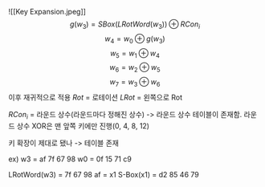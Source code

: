 ![[Key Expansion.jpeg]]
$$g(w_3) = SBox(LRotWord(w_3))  \oplus  RCon_i$$
$$w_4 = w_0\oplus g(w_3)$$
$$w_5 = w_1 \oplus w_4$$
$$w_6 = w_2 \oplus w_5$$
$$w_7 = w_3 \oplus w_6$$
이후 재귀적으로 적용
$Rot$ = 로테이션
$LRot$ = 왼쪽으로 Rot

$RCon_i$ = 라운드 상수(라운드마다 정해진 상수)
-> 라운드 상수 테이블이 존재함.
라운드 상수 XOR은 맨 앞쪽 키에만 진행(0, 4, 8, 12)

키 확장이 제대로 됐나 -> 테이블 존재

ex)
w3 = af 7f 67 98
w0 = 0f 15 71 c9

LRotWord(w3) = 7f 67 98 af = x1
S-Box(x1) = d2 85 46 79